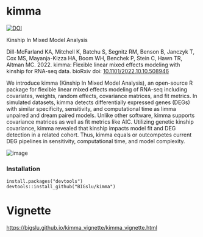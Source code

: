 # kimma

[![DOI](https://zenodo.org/badge/387951897.svg)](https://zenodo.org/badge/latestdoi/387951897)

Kinship In Mixed Model Analysis

Dill-McFarland KA, Mitchell K, Batchu S, Segnitz RM, Benson B, Janczyk T, Cox MS, Mayanja-Kizza HA, Boom WH, Benchek P, Stein C, Hawn TR, Altman MC. 2022. kimma: Flexible linear mixed effects modeling with kinship for RNA-seq data. bioRxiv doi: [10.1101/2022.10.10.508946](https://doi.org/10.1101/2022.10.10.508946)

We introduce kimma (Kinship In Mixed Model Analysis), an open-source R package for flexible linear mixed effects modeling of RNA-seq including covariates, weights, random effects, covariance matrices, and fit metrics. In simulated datasets, kimma detects differentially expressed genes (DEGs) with similar specificity, sensitivity, and computational time as limma unpaired and dream paired models. Unlike other software, kimma supports covariance matrices as well as fit metrics like AIC. Utilizing genetic kinship covariance, kimma revealed that kinship impacts model fit and DEG detection in a related cohort. Thus, kimma equals or outcompetes current DEG pipelines in sensitivity, computational time, and model complexity. 

![image](https://user-images.githubusercontent.com/21342185/195147790-86b964ea-7894-493a-b5cf-3a1d720795f1.png)

### Installation

```
install.packages("devtools")
devtools::install_github("BIGslu/kimma")
```

# Vignette

<https://bigslu.github.io/kimma_vignette/kimma_vignette.html>
